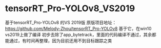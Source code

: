 # tensorRT_Pro-YOLOv8_VS2019 
基于tensorRT_Pro-YOLOv8 的VS 2019版
原版项目地址：https://github.com/Melody-Zhou/tensorRT_Pro-YOLOv8
基于它，在win10 vs2019上做了编译
初步去除了app_bytetrack，里面的代码编译不通过，其余都能通过，有时间再整理，因为目前还用不到目标跟踪之类

